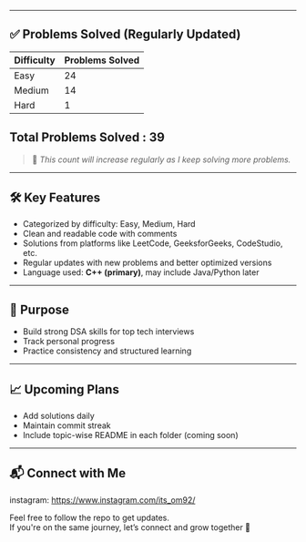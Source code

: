 
---

## ✅ Problems Solved (Regularly Updated)

| Difficulty | Problems Solved  |
|------------|------------------|
| Easy       | 24               |
| Medium     | 14               |
| Hard       | 1                |

## Total Problems Solved : 39 ##

> 🔄 *This count will increase regularly as I keep solving more problems.*

---

## 🛠️ Key Features

- Categorized by difficulty: Easy, Medium, Hard
- Clean and readable code with comments
- Solutions from platforms like LeetCode, GeeksforGeeks, CodeStudio, etc.
- Regular updates with new problems and better optimized versions
- Language used: **C++ (primary)**, may include Java/Python later

---

## 🚀 Purpose

- Build strong DSA skills for top tech interviews
- Track personal progress
- Practice consistency and structured learning

---

## 📈 Upcoming Plans

- Add solutions daily
- Maintain commit streak
- Include topic-wise README in each folder (coming soon)

---

## 📬 Connect with Me

instagram: https://www.instagram.com/its_om92/

Feel free to follow the repo to get updates.  
If you're on the same journey, let’s connect and grow together 🚀  
